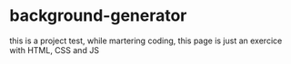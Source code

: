 # background-generator
this is a project test, while martering coding, this page is just an exercice with HTML, CSS and JS  
